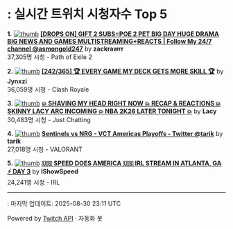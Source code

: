 # : 실시간 트위치 시청자수 Top 5

**1.** [![thumb](https://static-cdn.jtvnw.net/previews-ttv/live_user_zackrawrr-320x180.jpg)](https://twitch.tv/zackrawrr)
**[[DROPS ON] GIFT 2 SUBS=POE 2 PET BIG DAY HUGE DRAMA BIG NEWS AND GAMES MULTISTREAMING+REACTS | Follow My 24/7 channel @asmongold247](https://twitch.tv/zackrawrr)** by **zackrawrr**<br>37,305명 시청  - Path of Exile 2

**2.** [![thumb](https://static-cdn.jtvnw.net/previews-ttv/live_user_jynxzi-320x180.jpg)](https://twitch.tv/Jynxzi)
**[[242/365] 🏆 EVERY GAME MY DECK GETS MORE SKILL 🏆](https://twitch.tv/Jynxzi)** by **Jynxzi**<br>36,059명 시청  - Clash Royale

**3.** [![thumb](https://static-cdn.jtvnw.net/previews-ttv/live_user_lacy-320x180.jpg)](https://twitch.tv/Lacy)
**[💥 SHAVING MY HEAD RIGHT NOW 💥 RECAP & REACTIONS 💥 SKINNY LACY ARC INCOMING 💥 NBA 2K26 LATER TONIGHT 💥](https://twitch.tv/Lacy)** by **Lacy**<br>30,483명 시청  - Just Chatting

**4.** [![thumb](https://static-cdn.jtvnw.net/previews-ttv/live_user_tarik-320x180.jpg)](https://twitch.tv/tarik)
**[Sentinels vs NRG - VCT Americas Playoffs - Twitter @tarik](https://twitch.tv/tarik)** by **tarik**<br>27,018명 시청  - VALORANT

**5.** [![thumb](https://static-cdn.jtvnw.net/previews-ttv/live_user_ishowspeed-320x180.jpg)](https://twitch.tv/IShowSpeed)
**[🇺🇸 SPEED DOES AMERICA 🇺🇸 IRL STREAM IN ATLANTA, GA ⚡ DAY 3](https://twitch.tv/IShowSpeed)** by **IShowSpeed**<br>24,241명 시청  - IRL


---
: 마지막 업데이트: 2025-08-30 23:11 UTC

Powered by [Twitch API](https://dev.twitch.tv/docs/api/reference) · 자동화 봇